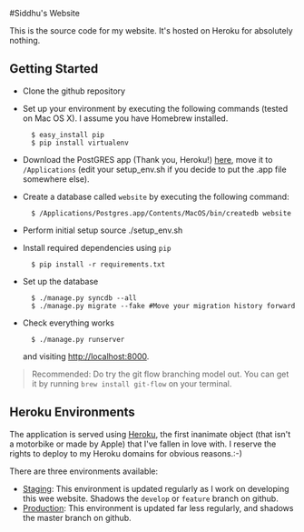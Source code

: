 #Siddhu's Website

This is the source code for my website. It's hosted on Heroku for absolutely nothing.

## Getting Started

* Clone the github repository
* Set up your environment by executing the following commands (tested on Mac OS X). I assume you have Homebrew installed.

		$ easy_install pip
		$ pip install virtualenv

* Download the PostGRES app (Thank you, Heroku!) [here](http://postgresapp.com/download), move it to `/Applications` (edit your setup_env.sh if you decide to put the .app file somewhere else).

* Create a database called `website` by executing the following command:
		
		$ /Applications/Postgres.app/Contents/MacOS/bin/createdb website

* Perform initial setup
		source ./setup_env.sh
		
* Install required dependencies using `pip`
		
		$ pip install -r requirements.txt
		
* Set up the database
	
		$ ./manage.py syncdb --all
		$ ./manage.py migrate --fake #Move your migration history forward
		
* Check everything works

		$ ./manage.py runserver
  and visiting [http://localhost:8000](http://localhost:8000).
		
> Recommended: Do try the git flow branching model out. You can get it by running `brew install git-flow` on your terminal.


## Heroku Environments

The application is served using [Heroku](http://www.heroku.com), the first inanimate object (that isn't a motorbike or made by Apple) that I've fallen in love with. I reserve the rights to deploy to my Heroku domains for obvious reasons.:-)

There are three environments available:
 
* [Staging](http://staging.siddhuw.info): This environment is updated regularly as I work on developing this wee website. Shadows the `develop` or `feature` branch on github.
* [Production](http://www.siddhuw.info): This environment is updated far less regularly, and shadows the master branch on github.
	
